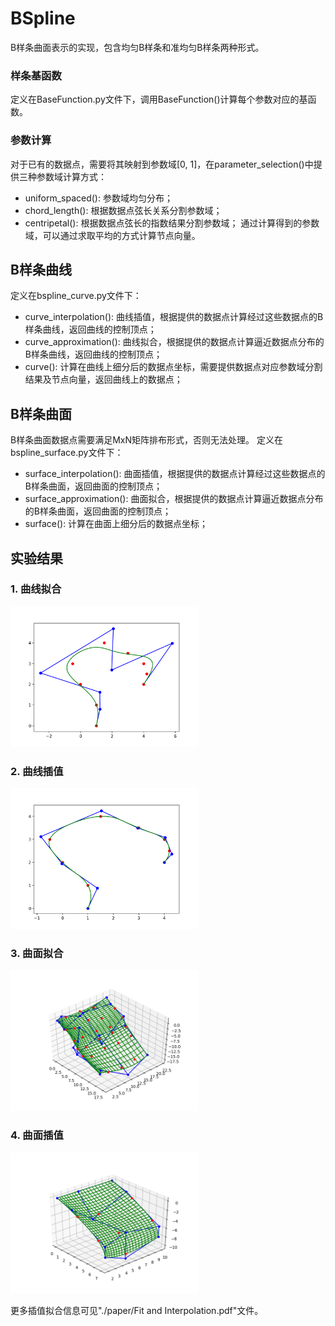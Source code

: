 # BSpline
B样条曲面表示的实现，包含均匀B样条和准均匀B样条两种形式。

### 样条基函数
定义在BaseFunction.py文件下，调用BaseFunction()计算每个参数对应的基函数。

### 参数计算
对于已有的数据点，需要将其映射到参数域[0, 1]，在parameter_selection()中提供三种参数域计算方式：
- uniform_spaced(): 参数域均匀分布；
- chord_length(): 根据数据点弦长关系分割参数域；
- centripetal(): 根据数据点弦长的指数结果分割参数域；
通过计算得到的参数域，可以通过求取平均的方式计算节点向量。

## B样条曲线
定义在bspline_curve.py文件下：

- curve_interpolation(): 曲线插值，根据提供的数据点计算经过这些数据点的B样条曲线，返回曲线的控制顶点；
- curve_approximation(): 曲线拟合，根据提供的数据点计算逼近数据点分布的B样条曲线，返回曲线的控制顶点；
- curve(): 计算在曲线上细分后的数据点坐标，需要提供数据点对应参数域分割结果及节点向量，返回曲线上的数据点；

## B样条曲面
B样条曲面数据点需要满足MxN矩阵排布形式，否则无法处理。
定义在bspline_surface.py文件下：

- surface_interpolation(): 曲面插值，根据提供的数据点计算经过这些数据点的B样条曲面，返回曲面的控制顶点；
- surface_approximation(): 曲面拟合，根据提供的数据点计算逼近数据点分布的B样条曲面，返回曲面的控制顶点；
- surface(): 计算在曲面上细分后的数据点坐标；

## 实验结果
### 1. 曲线拟合
<img src="images/b-spline-curve-approx.png" alt="曲线拟合" width=300>

### 2. 曲线插值
<img src="images/b-spline-curve-inter.png" alt="曲线插值" width=300>

### 3. 曲面拟合
<img src="images/b-spline-surface-approx.png" alt="曲面拟合" width=300>

### 4. 曲面插值
<img src="images/b-spline-surface-inter.png" alt="曲面插值" width=300>

更多插值拟合信息可见"./paper/Fit and Interpolation.pdf"文件。


